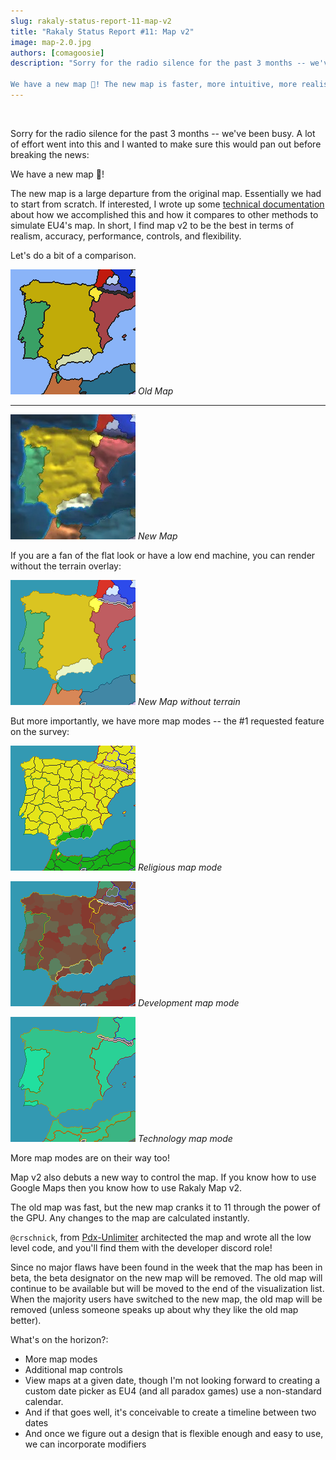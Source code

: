 ```yaml
---
slug: rakaly-status-report-11-map-v2
title: "Rakaly Status Report #11: Map v2"
image: map-2.0.jpg
authors: [comagoosie]
description: "Sorry for the radio silence for the past 3 months -- we've been busy. A lot of effort went into this and I wanted to make sure this would pan out before breaking the news:

We have a new map 🎉! The new map is faster, more intuitive, more realistic, and exposes more map modes. We're really excited to show it off."
---
```


<div style={{textAlign: "center"}}>
  <img alt="" width={512} height={278} src={require("./map-2.0.jpg").default} />
</div>


Sorry for the radio silence for the past 3 months -- we've been busy. A lot of effort went into this and I wanted to make sure this would pan out before breaking the news:

We have a new map 🎉!

The new map is a large departure from the original map. Essentially we had to start from scratch. If interested, I wrote up some [technical documentation](https://nickb.dev/blog/simulating-the-eu4-map-in-the-browser-with-webgl) about how we accomplished this and how it compares to other methods to simulate EU4's map. In short, I find map v2 to be the best in terms of realism, accuracy, performance, controls, and flexibility.

<!--truncate-->

Let's do a bit of a comparison.

[![Old Map](old-map.png)](old-map.png)
*Old Map*

---

[![New Map](new-map.jpg)](new-map.jpg)
*New Map*

If you are a fan of the flat look or have a low end machine, you can render without the terrain overlay:

[![New Map without terrain](new-map-terrainless.png)](new-map-terrainless.png)
*New Map without terrain*

But more importantly, we have more map modes -- the #1 requested feature on the survey:

[![Religious map mode](new-map-religion.png)](new-map-religion.png)
*Religious map mode*

[![Development map mode](new-map-development.png)](new-map-development.png)
*Development map mode*

[![Technology map mode](new-map-technology.png)](new-map-technology.png)
*Technology map mode*

More map modes are on their way too!

Map v2 also debuts a new way to control the map. If you know how to use Google Maps then you know how to use Rakaly Map v2.

The old map was fast, but the new map cranks it to 11 through the power of the GPU. Any changes to the map are calculated instantly. 

`@crschnick`, from [Pdx-Unlimiter](https://github.com/crschnick/pdx_unlimiter) architected the map and wrote all the low level code, and you'll find them with the developer discord role!

Since no major flaws have been found in the week that the map has been in beta, the beta designator on the new map will be removed. The old map will continue to be available but will be moved to the end of the visualization list. When the majority users have switched to the new map, the old map will be removed (unless someone speaks up about why they like the old map better).

What's on the horizon?:

- More map modes
- Additional map controls
- View maps at a given date, though I'm not looking forward to creating a custom date picker as EU4 (and all paradox games) use a non-standard calendar.
- And if that goes well, it's conceivable to create a timeline between two dates
- And once we figure out a design that is flexible enough and easy to use, we can incorporate modifiers 
